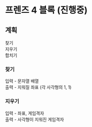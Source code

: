 ﻿# 프렌즈 4 블록 (진행중)
## 계획
찾기  
지우기  
합치기  
### 찾기
입력 - 문자열 배열  
출력 - 지워질 좌표 (각 사각형의 1, 1)  
### 지우기
입력 - 좌표, 게임격자  
출력 - 사각형이 지워진 게임격자  
